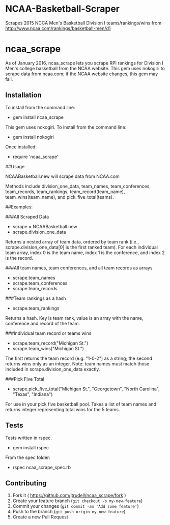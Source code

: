 # NCAA-Basketball-Scraper
Scrapes 2015 NCCA Men's Basketball Division I teams/rankings/wins from http://www.ncaa.com/rankings/basketball-men/d1

# ncaa_scrape

As of January 2016, ncaa_scrape lets you scrape RPI rankings for Division I Men's college basketball from the NCAA website.
This gem uses nokogiri to scrape data from ncaa.com; if the NCAA website changes, this gem may fail.

## Installation

To install from the command line:

- gem install ncaa_scrape

This gem uses nokogiri. To install from the command line:

- gem install nokogiri

Once installed:

- require 'ncaa_scrape'

##Usage

NCAABasketball.new will scrape data from NCAA.com

Methods include division_one_data, team_names, team_conferences, team_records, team_rankings, team_record(team_name), team_wins(team_name), and pick_five_total(teams).

##Examples:

###All Scraped Data

- scrape = NCAABasketball.new
- scrape.division_one_data

Returns a nested array of team data, ordered by team rank (i.e., scrape.division_one_data[0] is the first ranked team).
For each individual team array, index 0 is the team name, index 1 is the conference, and index 2 is the record.

###All team names, team conferences, and all team records as arrays

- scrape.team_names
- scrape.team_conferences
- scrape.team_records

###Team rankings as a hash

- scrape.team_rankings

Returns a hash. Key is team rank, value is an array with the name, conference and record of the team.

###Individual team record or teams wins

- scrape.team_record("Michigan St.")
- scrape.team_wins("Michigan St.")

The first returns the team record (e.g. "1-0-2") as a string; the second returns wins only as an integer.
Note: team names must match those included in scrape.division_one_data exactly.

###Pick Five Total

- scrape.pick_five_total("Michigan St.", "Georgetown", "North Carolina", "Texas", "Indiana")

For use in your pick five basketball pool. Takes a list of team names and returns integer representing total wins for the 5 teams.

## Tests

Tests written in rspec.

- gem install rspec

From the spec folder:

- rspec ncaa_scrape_spec.rb

## Contributing

1. Fork it ( https://github.com/jtrudell/ncaa_scrape/fork )
2. Create your feature branch (`git checkout -b my-new-feature`)
3. Commit your changes (`git commit -am 'Add some feature'`)
4. Push to the branch (`git push origin my-new-feature`)
5. Create a new Pull Request
